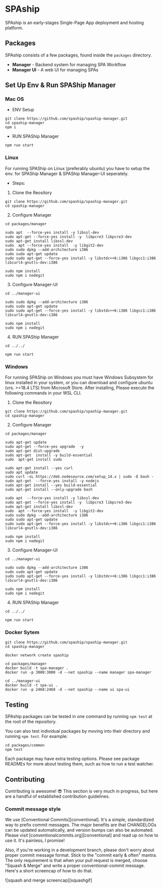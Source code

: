 # SPAship 
SPAship is an early-stages Single-Page App deployment and hosting platform.

## Packages

SPAship consists of a few packages, found inside the `packages` directory.

- **Manager** - Backend system for managing SPA Workflow
- **Manager UI** - A web UI for managing SPAs

## Set Up Env & Run SPAShip Manager 

### Mac OS

- ENV Setup

```
git clone https://github.com/spaship/spaship-manager.git
cd spaship-manager
npm i
```

- RUN SPAShip Manager 
```
npm run start
```

### Linux

For running SPAShip on Linux (preferably ubuntu) you have to setup the env. for SPAShip Manager & SPAShip Manager-UI seperately.

- Steps: 

1. Clone the Reository

```
git clone https://github.com/spaship/spaship-manager.git
cd spaship-manager
```

2. Configure Manager

```
cd packages/manager

sudo apt  --force-yes install -y libssl-dev
sudo apt-get --force-yes install -y  libpcre3 libpcre3-dev
sudo apt-get install libssl-dev
sudo  apt --force-yes install  -y libgit2-dev
sudo sudo dpkg --add-architecture i386
sudo sudo apt-get update
sudo sudo apt-get --force-yes install -y libstdc++6:i386 libgcc1:i386 libcurl4-gnutls-dev:i386

sudo npm install
sudo npm i nodegit
```

3. Configure Manager-UI

```
cd ../manager-ui

sudo sudo dpkg --add-architecture i386
sudo sudo apt-get update
sudo sudo apt-get --force-yes install -y libstdc++6:i386 libgcc1:i386 libcurl4-gnutls-dev:i386

sudo npm install
sudo npm i nodegit
```

4. RUN SPAShip Manager

```
cd ../../

npm run start
```

### Windows

For running SPAShip on Windows you must have Windows Subsystem for linux installed in your system, or you can download and configure ubuntu (vrs. >=18.4 LTS) from Microsoft Store. After installing, Please execute the following commands in your WSL CLI.

1. Clone the Reository

```
git clone https://github.com/spaship/spaship-manager.git
cd spaship-manager
```

2. Configure Manager

```
cd packages/manager

sudo apt-get update
sudo apt-get --force-yes upgrade  -y
sudo apt-get dist-upgrade
sudo apt-get  install -y build-essential
sudo  apt-get install sudo

sudo apt-get install --yes curl
sudo apt update
sudo curl -sL https://deb.nodesource.com/setup_14.x | sudo -E bash -
sudo apt-get  --force-yes install -y nodejs
sudo apt-get install --yes build-essential
sudo apt-get install --only-upgrade bash

sudo apt  --force-yes install -y libssl-dev
sudo apt-get --force-yes install -y  libpcre3 libpcre3-dev
sudo apt-get install libssl-dev
sudo  apt --force-yes install  -y libgit2-dev
sudo sudo dpkg --add-architecture i386
sudo sudo apt-get update
sudo sudo apt-get --force-yes install -y libstdc++6:i386 libgcc1:i386 libcurl4-gnutls-dev:i386

sudo npm install
sudo npm i nodegit
```

3. Configure Manager-UI

```
cd ../manager-ui

sudo sudo dpkg --add-architecture i386
sudo sudo apt-get update
sudo sudo apt-get --force-yes install -y libstdc++6:i386 libgcc1:i386 libcurl4-gnutls-dev:i386

sudo npm install
sudo npm i nodegit
```

4. RUN SPAShip Manager

```
cd ../../

npm run start
```

### Docker Sytem

```
git clone https://github.com/spaship/spaship-manager.git
cd spaship-manager

docker network create spaship

cd packages/manager
docker build -t spa-manager .
docker run -p 3000:3000 -d --net spaship --name manager spa-manager

cd ../manager-ui
docker build -t spa-ui .
docker run -p 2468:2468 -d --net spaship --name ui spa-ui
```

## Testing

SPAship packages can be tested in one command by running `npm test` at the root of the repository.

You can also test individual packages by moving into their directory and running `npm test`. For example:

```
cd packages/common
npm test
```

Each package may have extra testing options. Please see package READMEs for more about testing them, such as how to run a test watcher.

## Contributing

Contributing is awesome! :sunglasses: This section is very much in progress, but here are a handful of established contribution guidelines.

### Commit message style

We use [Conventional Commits][conventional]. It's a simple, standardized way to prefix commit messages. The major benefits are that CHANGELOGs can be updated automatically, and version bumps can also be automated. Please visit [conventionalcommits.org][conventional] and read up on how to use it. It's painless, I promise!

Also, if you're working in a development branch, please don't worry about proper commit message format. Stick to the "commit early & often" mantra. The only requirement is that when your pull request is merged, choose "Squash & Merge" and write a proper conventional-commit message. Here's a short screencap of how to do that.

![squash and merge screencap][squashgif]
